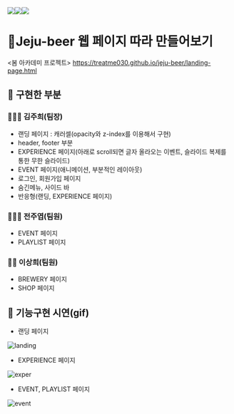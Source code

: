 <img src="https://img.shields.io/badge/javascript-F7DF1E?style=for-the-badge&logo=javascript&logoColor=black"><img src="https://img.shields.io/badge/html-E34F26?style=for-the-badge&logo=html5&logoColor=white"><img src="https://img.shields.io/badge/css-1572B6?style=for-the-badge&logo=css3&logoColor=white">

# 🍺Jeju-beer 웹 페이지 따라 만들어보기

<봄 아카데미 프로젝트>
https://treatme030.github.io/jeju-beer/landing-page.html

## 

## 🎨 구현한 부분
### 👩🏻‍🦱 김주희(팀장)
 * 랜딩 페이지 : 캐러셀(opacity와 z-index를 이용해서 구현)
 * header, footer 부분
 * EXPERIENCE 페이지(아래로 scroll되면 글자 올라오는 이벤트, 슬라이드 복제를 통한 무한 슬라이드)
 * EVENT 페이지(애니메이션, 부분적인 레이아웃)
 * 로그인, 회원가입 페이지
 * 숨긴메뉴, 사이드 바
 * 반응형(랜딩, EXPERIENCE 페이지)
### 🧑🏻‍🦱 전주엽(팀원)
 * EVENT 페이지
 * PLAYLIST 페이지 

### 👧🏻 이상희(팀원)
 * BREWERY 페이지 
 * SHOP 페이지

## 🎥 기능구현 시연(gif)
 * 랜딩 페이지

 ![landing](https://user-images.githubusercontent.com/74355328/147212307-ee43a8bc-5cbe-40f7-a987-2114d0b101b6.gif)

 * EXPERIENCE 페이지
 
 ![exper](https://user-images.githubusercontent.com/74355328/147211350-f64de8eb-4c26-444b-9952-959cd00cdfbf.gif)

 * EVENT, PLAYLIST 페이지

 ![event](https://user-images.githubusercontent.com/74355328/147215942-4a80182e-79d9-44bd-931d-2aa30de7320c.gif)
